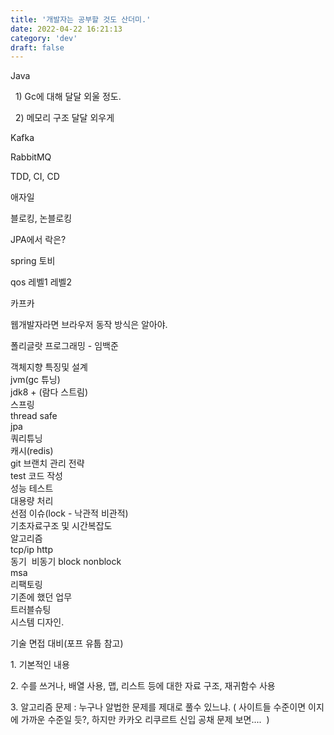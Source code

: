 ```yaml
---
title: '개발자는 공부할 것도 산더미.'
date: 2022-04-22 16:21:13
category: 'dev'
draft: false
---
```


Java

  1) Gc에 대해 달달 외울 정도.

  2) 메모리 구조 달달 외우게

Kafka

RabbitMQ

TDD, CI, CD

애자일

블로킹, 논블로킹

JPA에서 락은?

spring 토비

qos 레벨1 레벨2

카프카

웹개발자라면 브라우저 동작 방식은 알아야.

폴리글랏 프로그래밍 - 임백준

객체지향 특징및 설계  
jvm(gc 튜닝)  
jdk8 + (람다 스트림)  
스프링  
thread safe  
jpa  
쿼리튜닝  
캐시(redis)  
git 브랜치 관리 전략  
test 코드 작성  
성능 테스트  
대용량 처리   
선점 이슈(lock - 낙관적 비관적)  
기초자료구조 및 시간복잡도  
알고리즘   
tcp/ip http  
동기  비동기 block nonblock  
msa  
리팩토링  
기존에 했던 업무  
트러블슈팅  
시스템 디자인.

기술 면접 대비(포프 유툽 참고)

1\. 기본적인 내용

2\. 수를 쓰거나, 배열 사용, 맵, 리스트 등에 대한 자료 구조, 재귀함수 사용

3\. 알고리즘 문제 : 누구나 알법한 문제를 제대로 풀수 있느냐. ( 사이트들 수준이면 이지에 가까운 수준일 듯?, 하지만 카카오 리쿠르트 신입 공채 문제 보면....  )
